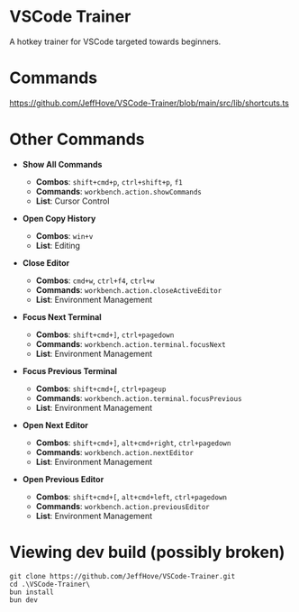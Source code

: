 # VSCode Trainer

A hotkey trainer for VSCode targeted towards beginners.

# Commands

https://github.com/JeffHove/VSCode-Trainer/blob/main/src/lib/shortcuts.ts

# Other Commands

- **Show All Commands**
  - **Combos**: `shift+cmd+p`, `ctrl+shift+p`, `f1`
  - **Commands**: `workbench.action.showCommands`
  - **List**: Cursor Control

- **Open Copy History**
  - **Combos**: `win+v`
  - **List**: Editing

- **Close Editor**
  - **Combos**: `cmd+w`, `ctrl+f4`, `ctrl+w`
  - **Commands**: `workbench.action.closeActiveEditor`
  - **List**: Environment Management

- **Focus Next Terminal**
  - **Combos**: `shift+cmd+]`, `ctrl+pagedown`
  - **Commands**: `workbench.action.terminal.focusNext`
  - **List**: Environment Management

- **Focus Previous Terminal**
  - **Combos**: `shift+cmd+[`, `ctrl+pageup`
  - **Commands**: `workbench.action.terminal.focusPrevious`
  - **List**: Environment Management

- **Open Next Editor**
  - **Combos**: `shift+cmd+]`, `alt+cmd+right`, `ctrl+pagedown`
  - **Commands**: `workbench.action.nextEditor`
  - **List**: Environment Management

- **Open Previous Editor**
  - **Combos**: `shift+cmd+[`, `alt+cmd+left`, `ctrl+pagedown`
  - **Commands**: `workbench.action.previousEditor`
  - **List**: Environment Management


# Viewing dev build (possibly broken)
```
git clone https://github.com/JeffHove/VSCode-Trainer.git
cd .\VSCode-Trainer\
bun install
bun dev
```
